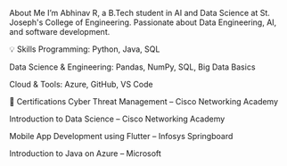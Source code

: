 About Me
I’m Abhinav R, a B.Tech student in AI and Data Science at St. Joseph's College of Engineering. Passionate about Data Engineering, AI, and software development.


💡 Skills
Programming: Python, Java, SQL

Data Science & Engineering: Pandas, NumPy, SQL, Big Data Basics

Cloud & Tools: Azure, GitHub, VS Code


📜 Certifications
Cyber Threat Management – Cisco Networking Academy

Introduction to Data Science – Cisco Networking Academy

Mobile App Development using Flutter – Infosys Springboard

Introduction to Java on Azure – Microsoft




